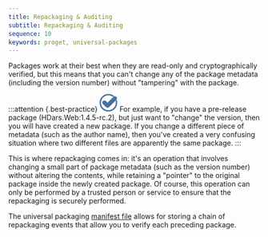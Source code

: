 ```yaml
---
title: Repackaging & Auditing
subtitle: Repackaging & Auditing
sequence: 10
keywords: proget, universal-packages
---
```

Packages work at their best when they are read-only and cryptographically verified, but this means that you can't change any of the package metadata (including the version number) without "tampering" with the package.

:::attention {.best-practice}
![](/resources/images/icons/best-practices.png) For example, if you have a pre-release package (HDars.Web:1.4.5-rc.2), but just want to "change" the version, then you will have created a new package. If you change a different piece of metadata (such as the author name), then you've created a very confusing situation where two different files are apparently the same package.
:::

This is where repackaging comes in: it's an operation that involves changing a small part of package metadata (such as the version number)  without altering the contents, while retaining a "pointer" to the original package inside the newly created package. Of course, this operation can only be performed by a trusted person or service to ensure that the repackaging is securely performed.

The universal packaging [manifest file](/support/documentation/upack/universal-packages/metacontent-guidance/manifest-specification) allows for storing a chain of repackaging events that allow you to verify each preceding package.
